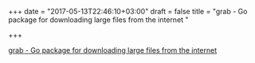 +++
date = "2017-05-13T22:46:10+03:00"
draft = false
title = "grab - Go package for downloading large files from the internet "

+++

<p><a href="https://t.co/4MKLpdVWuk">grab - Go package for downloading large files from the internet </a></p>